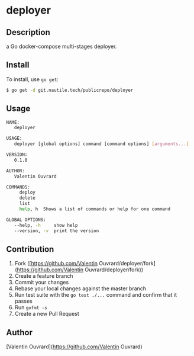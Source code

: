 # deployer

## Description

a Go docker-compose multi-stages deployer.

## Install

To install, use `go get`:

```bash
$ go get -d git.nautile.tech/publicrepo/deployer
```

## Usage
```bash
NAME:
   deployer

USAGE:
   deployer [global options] command [command options] [arguments...]

VERSION:
   0.1.0

AUTHOR:
   Valentin Ouvrard

COMMANDS:
     deploy
     delete
     list
     help, h  Shows a list of commands or help for one command

GLOBAL OPTIONS:
   --help, -h     show help
   --version, -v  print the version
```


## Contribution

1. Fork ([https://github.com/Valentin Ouvrard/deployer/fork](https://github.com/Valentin Ouvrard/deployer/fork))
1. Create a feature branch
1. Commit your changes
1. Rebase your local changes against the master branch
1. Run test suite with the `go test ./...` command and confirm that it passes
1. Run `gofmt -s`
1. Create a new Pull Request

## Author

[Valentin Ouvrard](https://github.com/Valentin Ouvrard)
